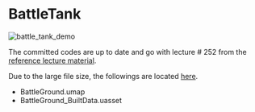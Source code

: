 # BattleTank

![battle_tank_demo](https://github.com/SeokLeeUS/BattleTank/raw/master/_image/battletank.gif)

The committed codes are up to date and go with lecture # 252 from the [reference lecture material](https://www.udemy.com/share/1000hGA0MSdVdUR3w=/?xref=E0EbeFpbQ34BSUQvCz0GJVUWTx4dChQ%2BVFE=).


Due to the large file size, the followings are located [here](https://drive.google.com/open?id=1tV3oh7HNpcmbmG4deUq8pxqC01XOIMAt).

- BattleGround.umap
- BattleGround_BuiltData.uasset

